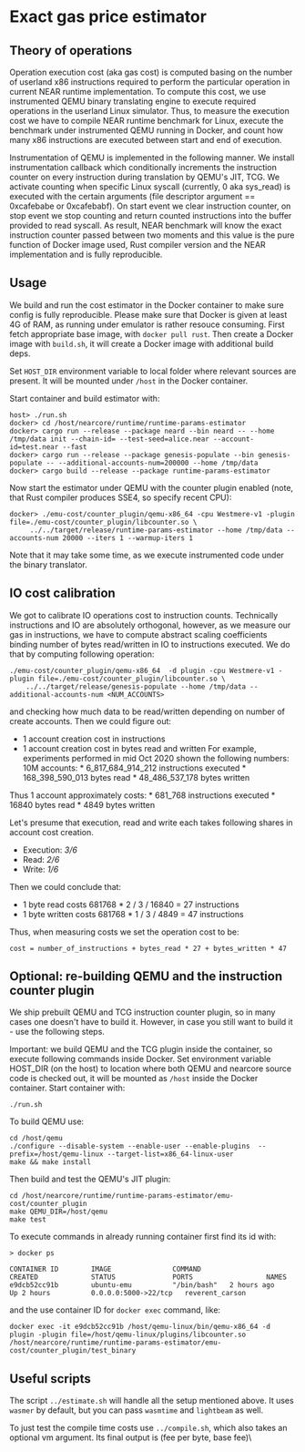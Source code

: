 # Exact gas price estimator

## Theory of operations

 Operation execution cost (aka gas cost) is computed basing on the number of userland x86 instructions required to perform the
particular operation in current NEAR runtime implementation. To compute this cost, we use instrumented QEMU binary
translating engine to execute required operations in the userland Linux simulator.
Thus, to measure the execution cost we have to compile NEAR runtime benchmark for Linux, execute the benchmark under
instrumented QEMU running in Docker, and count how many x86 instructions are executed between start and end of execution.

 Instrumentation of QEMU is implemented in the following manner. We install instrumentation callback which conditionally increments
the instruction counter on every instruction during translation by QEMU's JIT, TCG. We activate counting when specific Linux syscall
(currently, 0 aka sys_read) is executed with the certain arguments (file descriptor argument == 0xcafebabe or 0xcafebabf).
On start event we clear instruction counter, on stop event we stop counting and return counted instructions into the buffer provided
to read syscall. As result, NEAR benchmark will know the exact instruction counter passed between two moments and this value
is the pure function of Docker image used, Rust compiler version and the NEAR implementation and is fully reproducible.

## Usage

We build and run the cost estimator in the Docker container to make sure config is fully reproducible.
Please make sure that Docker is given at least 4G of RAM, as running under emulator is rather resouce consuming.
First fetch appropriate base image, with `docker pull rust`.
Then create a Docker image with `build.sh`, it will create a Docker image with additional build deps.

Set `HOST_DIR` environment variable to local folder where relevant sources are present.
It will be mounted under `/host` in the Docker container.

Start container and build estimator with:

    host> ./run.sh
    docker> cd /host/nearcore/runtime/runtime-params-estimator
    docker> cargo run --release --package neard --bin neard -- --home /tmp/data init --chain-id= --test-seed=alice.near --account-id=test.near --fast
    docker> cargo run --release --package genesis-populate --bin genesis-populate -- --additional-accounts-num=200000 --home /tmp/data
    docker> cargo build --release --package runtime-params-estimator

Now start the estimator under QEMU with the counter plugin enabled (note, that Rust compiler produces SSE4, so specify recent CPU):

    docker> ./emu-cost/counter_plugin/qemu-x86_64 -cpu Westmere-v1 -plugin file=./emu-cost/counter_plugin/libcounter.so \
         ../../target/release/runtime-params-estimator --home /tmp/data --accounts-num 20000 --iters 1 --warmup-iters 1

Note that it may take some time, as we execute instrumented code under the binary translator.


## IO cost calibration

We got to calibrate IO operations cost to instruction counts. Technically instructions and IO are absolutely orthogonal,
however, as we measure our gas in instructions, we have to compute abstract scaling coefficients binding
number of bytes read/written in IO to instructions executed.
We do that by computing following operation:

    ./emu-cost/counter_plugin/qemu-x86_64  -d plugin -cpu Westmere-v1 -plugin file=./emu-cost/counter_plugin/libcounter.so \
        ../../target/release/genesis-populate --home /tmp/data --additional-accounts-num <NUM_ACCOUNTS>

and checking how much data to be read/written depending on number of create accounts.
Then we could figure out:
   * 1 account creation cost in instructions
   * 1 account creation cost in bytes read and written
For example, experiments performed in mid Oct 2020 shown the following numbers:
10M accounts:
    * 6_817_684_914_212 instructions executed
    * 168_398_590_013 bytes read
    * 48_486_537_178 bytes written

Thus 1 account approximately costs:
    * 681_768 instructions executed
    * 16840 bytes read
    * 4849 bytes written

Let's presume that execution, read and write each takes following shares in account cost creation.
   * Execution: *3/6*
   * Read: *2/6*
   * Write: *1/6*

Then we could conclude that:
   * 1 byte read costs 681768 * 2 / 3 / 16840 = 27 instructions
   * 1 byte written costs 681768 * 1 / 3 / 4849 = 47 instructions

Thus, when measuring costs we set the operation cost to be:

    cost = number_of_instructions + bytes_read * 27 + bytes_written * 47

## Optional: re-building QEMU and the instruction counter plugin

We ship prebuilt QEMU and TCG instruction counter plugin, so in many cases one doesn't have to build it.
However, in case you still want to build it - use the following steps.

Important: we build QEMU and the TCG plugin inside the container, so execute following commands inside Docker.
Set environment variable HOST_DIR (on the host) to location where both QEMU and nearcore source code is checked
out, it will be mounted as `/host` inside the Docker container.
Start container with:

    ./run.sh

To build QEMU use:

    cd /host/qemu
    ./configure --disable-system --enable-user --enable-plugins  --prefix=/host/qemu-linux --target-list=x86_64-linux-user
    make && make install

Then build and test the QEMU's JIT plugin:

    cd /host/nearcore/runtime/runtime-params-estimator/emu-cost/counter_plugin
    make QEMU_DIR=/host/qemu
    make test

To execute commands in already running container first find its id with:

    > docker ps

    CONTAINER ID        IMAGE               COMMAND                  CREATED             STATUS              PORTS                  NAMES
    e9dcb52cc91b        ubuntu-emu          "/bin/bash"   2 hours ago         Up 2 hours          0.0.0.0:5000->22/tcp   reverent_carson

and the use container ID for `docker exec` command, like:

    docker exec -it e9dcb52cc91b /host/qemu-linux/bin/qemu-x86_64 -d plugin -plugin file=/host/qemu-linux/plugins/libcounter.so /host/nearcore/runtime/runtime-params-estimator/emu-cost/counter_plugin/test_binary

## Useful scripts

The script `../estimate.sh` will handle all the setup mentioned above. It uses `wasmer` by default, but you can pass `wasmtime` and `lightbeam` as well.

To just test the compile time costs use `../compile.sh`, which also takes an optional vm argument.  Its final output is (fee per byte, base fee)\
